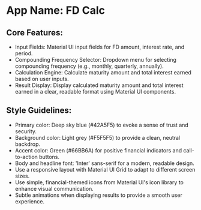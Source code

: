 # **App Name**: FD Calc

## Core Features:

- Input Fields: Material UI input fields for FD amount, interest rate, and period.
- Compounding Frequency Selector: Dropdown menu for selecting compounding frequency (e.g., monthly, quarterly, annually).
- Calculation Engine: Calculate maturity amount and total interest earned based on user inputs.
- Result Display: Display calculated maturity amount and total interest earned in a clear, readable format using Material UI components.

## Style Guidelines:

- Primary color: Deep sky blue (#42A5F5) to evoke a sense of trust and security.
- Background color: Light grey (#F5F5F5) to provide a clean, neutral backdrop.
- Accent color: Green (#66BB6A) for positive financial indicators and call-to-action buttons.
- Body and headline font: 'Inter' sans-serif for a modern, readable design.
- Use a responsive layout with Material UI Grid to adapt to different screen sizes.
- Use simple, financial-themed icons from Material UI's icon library to enhance visual communication.
- Subtle animations when displaying results to provide a smooth user experience.